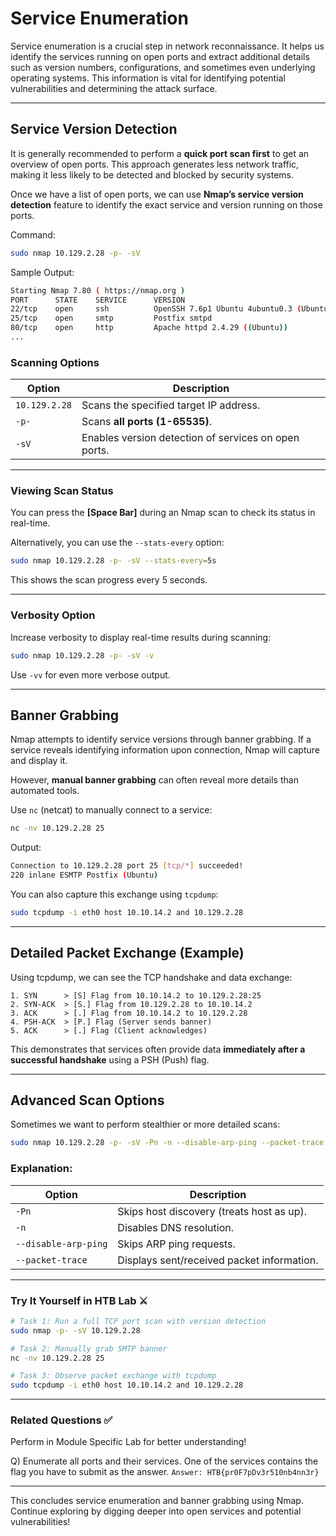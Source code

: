 # Service Enumeration

Service enumeration is a crucial step in network reconnaissance. It helps us identify the services running on open ports and extract additional details such as version numbers, configurations, and sometimes even underlying operating systems. This information is vital for identifying potential vulnerabilities and determining the attack surface.

---

## Service Version Detection

It is generally recommended to perform a **quick port scan first** to get an overview of open ports. This approach generates less network traffic, making it less likely to be detected and blocked by security systems.

Once we have a list of open ports, we can use **Nmap’s service version detection** feature to identify the exact service and version running on those ports.

Command:

```bash
sudo nmap 10.129.2.28 -p- -sV
```

Sample Output:

```bash
Starting Nmap 7.80 ( https://nmap.org )
PORT      STATE    SERVICE      VERSION
22/tcp    open     ssh          OpenSSH 7.6p1 Ubuntu 4ubuntu0.3 (Ubuntu Linux; protocol 2.0)
25/tcp    open     smtp         Postfix smtpd
80/tcp    open     http         Apache httpd 2.4.29 ((Ubuntu))
...
```

### Scanning Options

| Option        | Description                                          |
| ------------- | ---------------------------------------------------- |
| `10.129.2.28` | Scans the specified target IP address.               |
| `-p-`         | Scans **all ports (1-65535)**.                       |
| `-sV`         | Enables version detection of services on open ports. |

---

### Viewing Scan Status

You can press the **\[Space Bar]** during an Nmap scan to check its status in real-time.

Alternatively, you can use the `--stats-every` option:

```bash
sudo nmap 10.129.2.28 -p- -sV --stats-every=5s
```

This shows the scan progress every 5 seconds.

---

### Verbosity Option

Increase verbosity to display real-time results during scanning:

```bash
sudo nmap 10.129.2.28 -p- -sV -v
```

Use `-vv` for even more verbose output.

---

## Banner Grabbing

Nmap attempts to identify service versions through banner grabbing. If a service reveals identifying information upon connection, Nmap will capture and display it.

However, **manual banner grabbing** can often reveal more details than automated tools.

Use `nc` (netcat) to manually connect to a service:

```bash
nc -nv 10.129.2.28 25
```

Output:

```bash
Connection to 10.129.2.28 port 25 [tcp/*] succeeded!
220 inlane ESMTP Postfix (Ubuntu)
```

You can also capture this exchange using `tcpdump`:

```bash
sudo tcpdump -i eth0 host 10.10.14.2 and 10.129.2.28
```

---

## Detailed Packet Exchange (Example)

Using tcpdump, we can see the TCP handshake and data exchange:

```
1. SYN      > [S] Flag from 10.10.14.2 to 10.129.2.28:25
2. SYN-ACK  > [S.] Flag from 10.129.2.28 to 10.10.14.2
3. ACK      > [.] Flag from 10.10.14.2 to 10.129.2.28
4. PSH-ACK  > [P.] Flag (Server sends banner)
5. ACK      > [.] Flag (Client acknowledges)
```

This demonstrates that services often provide data **immediately after a successful handshake** using a PSH (Push) flag.

---

## Advanced Scan Options

Sometimes we want to perform stealthier or more detailed scans:

```bash
sudo nmap 10.129.2.28 -p- -sV -Pn -n --disable-arp-ping --packet-trace
```

### Explanation:

| Option               | Description                                |
| -------------------- | ------------------------------------------ |
| `-Pn`                | Skips host discovery (treats host as up).  |
| `-n`                 | Disables DNS resolution.                   |
| `--disable-arp-ping` | Skips ARP ping requests.                   |
| `--packet-trace`     | Displays sent/received packet information. |

---

### Try It Yourself in HTB Lab ⚔️

```bash
# Task 1: Run a full TCP port scan with version detection
sudo nmap -p- -sV 10.129.2.28

# Task 2: Manually grab SMTP banner
nc -nv 10.129.2.28 25

# Task 3: Observe packet exchange with tcpdump
sudo tcpdump -i eth0 host 10.10.14.2 and 10.129.2.28
```

---

### Related Questions ✅

Perform in Module Specific Lab for better understanding!

Q) Enumerate all ports and their services. One of the services contains the flag you have to submit as the answer.
`Answer: HTB{pr0F7pDv3r510nb4nn3r}`

---

This concludes service enumeration and banner grabbing using Nmap. Continue exploring by digging deeper into open services and potential vulnerabilities!
